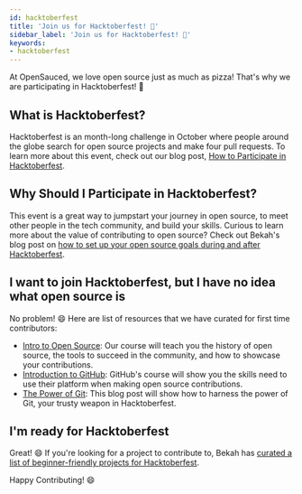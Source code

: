 ```yaml
---
id: hacktoberfest 
title: 'Join us for Hacktoberfest! 🎃'
sidebar_label: 'Join us for Hacktoberfest! 🎃'
keywords:
- hacktoberfest 
---
```

At OpenSauced, we love open source just as much as pizza! That's why we are participating in Hacktoberfest! 🎃

## What is Hacktoberfest?

 Hacktoberfest is an month-long challenge in October where people around the globe search for open source projects and make four pull requests. To learn more about this event, check out our blog post, [How to Participate in Hacktoberfest](https://dev.to/opensauced/how-to-participate-in-hackoberfest-13hm).

## Why Should I Participate in Hacktoberfest?

This event is a great way to jumpstart your journey in open source, to meet other people in the tech community, and build your skills. Curious to learn more about the value of contributing to open source? Check out Bekah's blog post on [how to set up your open source goals during and after Hacktoberfest](https://dev.to/opensauced/hacktoberfest-2023-beyond-green-squares-4d6j).

## I want to join Hacktoberfest, but I have no idea what open source is

No problem! 😄 Here are list of resources that we have curated for first time contributors:

- [Intro to Open Source](https://intro.opensauced.pizza/#/): Our course will teach you the history of open source, the tools to succeed in the community, and how to showcase your contributions.  
- [Introduction to GitHub](https://github.com/skills/introduction-to-github): GitHub's course will show you the skills need to use their platform when making open source contributions.
- [The Power of Git](https://dev.to/opensauced/the-power-of-git-a-guide-to-collaborative-version-control-dl6): This blog post will show how to harness the power of Git, your trusty weapon in Hacktoberfest.

## I'm ready for Hacktoberfest

Great! 😄 If you're looking for a project to contribute to, Bekah has [curated a list of beginner-friendly projects for Hacktoberfest](https://insights.opensauced.pizza/pages/BekahHW/655/dashboard).

Happy Contributing! 😄
